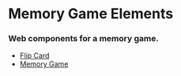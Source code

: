 # Memory Game Elements

### Web components for a memory game.

- [Flip Card](https://github.com/leofavre/memory-game-elements/tree/master/packages/flip-card#flip-card)
- [Memory Game](https://github.com/leofavre/memory-game-elements/tree/master/packages/memory-game#memory-game)
